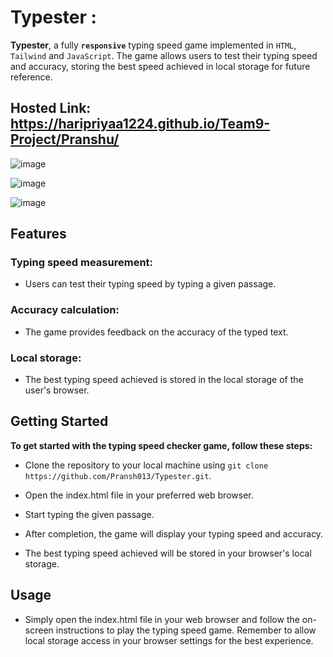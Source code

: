 # Typester :

**Typester**, a fully **`responsive`** typing speed game implemented in `HTML`, `Tailwind` and `JavaScript`. The game allows users to test their typing speed and accuracy, storing the best speed achieved in local storage for future reference.

## Hosted Link: https://haripriyaa1224.github.io/Team9-Project/Pranshu/

![image](https://github.com/Haripriyaa1224/Team9-Project/assets/105149813/b7e9c458-7d72-4c85-831f-ee6828ea45a5)

![image](https://github.com/Haripriyaa1224/Team9-Project/assets/105149813/eae718de-8708-45e5-a4ef-d102445b64d9)

![image](https://github.com/Haripriyaa1224/Team9-Project/assets/105149813/f5354992-6b90-4a1a-8038-d1a97f6432e1)

## Features
### Typing speed measurement: 
- Users can test their typing speed by typing a given passage.
### Accuracy calculation: 
- The game provides feedback on the accuracy of the typed text.
### Local storage: 
- The best typing speed achieved is stored in the local storage of the user's browser.

## Getting Started

**To get started with the typing speed checker game, follow these steps:**

- Clone the repository to your local machine using `git clone https://github.com/Pransh013/Typester.git`.

- Open the index.html file in your preferred web browser.

- Start typing the given passage. 
- After completion, the game will display your typing speed and accuracy.
- The best typing speed achieved will be stored in your browser's local storage.

## Usage
- Simply open the index.html file in your web browser and follow the on-screen instructions to play the typing speed game. Remember to allow local storage access in your browser settings for the best experience.

